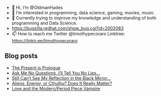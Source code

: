 - 👋 Hi, I’m @OldmanHades
- 👀 I’m interested in programming, data science, gaming, movies, music.
- 🌱 Currently trying to improve my knowledge and understanding of both programming and Data Science.
- https://bugzilla.redhat.com/show_bug.cgi?id=2002083
- 📫 How to reach me Twitter @timothypecoraro
Linktree: https://linktr.ee/timothypecoraro

## Blog posts
<!-- BLOG-POST-LIST:START -->
- [The Present is Prologue](https://medium.com/@timothypecoraro/the-present-is-prologue-d4dbd029c458?source=rss-5097f5c9b801------2)
- [Ask Me No Questions, I’ll Tell You No Lies…](https://medium.com/data-driven-fiction/ask-me-no-questions-ill-tell-you-no-lies-845572a5e68c?source=rss-5097f5c9b801------2)
- [Still Can’t See My Reflection in the Black Mirror…](https://medium.com/@timothypecoraro/still-cant-see-my-reflection-in-the-black-mirror-6fce4ac94eae?source=rss-5097f5c9b801------2)
- [Aliens, Energy, or Cthulhu? Does It Really Matter?](https://medium.com/@timothypecoraro/aliens-energy-or-cthulhu-does-it-really-matter-1a31a201420f?source=rss-5097f5c9b801------2)
- [Love and the Modern/Period Piece Vampire](https://medium.com/@timothypecoraro/love-and-the-modern-period-piece-vampire-29d085429cb7?source=rss-5097f5c9b801------2)
<!-- BLOG-POST-LIST:END -->

